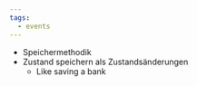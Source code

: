 ```yaml
---
tags:
  - events
---
```

- Speichermethodik
- Zustand speichern als Zustandsänderungen
	- Like saving a bank 